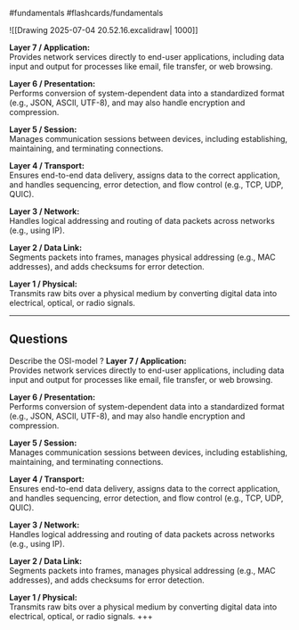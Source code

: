 #fundamentals #flashcards/fundamentals 

![[Drawing 2025-07-04 20.52.16.excalidraw| 1000]]

**Layer 7 / Application:**  
Provides network services directly to end-user applications, including data input and output for processes like email, file transfer, or web browsing.

**Layer 6 / Presentation:**  
Performs conversion of system-dependent data into a standardized format (e.g., JSON, ASCII, UTF-8), and may also handle encryption and compression.

**Layer 5 / Session:**  
Manages communication sessions between devices, including establishing, maintaining, and terminating connections.

**Layer 4 / Transport:**  
Ensures end-to-end data delivery, assigns data to the correct application, and handles sequencing, error detection, and flow control (e.g., TCP, UDP, QUIC).

**Layer 3 / Network:**  
Handles logical addressing and routing of data packets across networks (e.g., using IP).

**Layer 2 / Data Link:**  
Segments packets into frames, manages physical addressing (e.g., MAC addresses), and adds checksums for error detection.

**Layer 1 / Physical:**  
Transmits raw bits over a physical medium by converting digital data into electrical, optical, or radio signals.

---
## Questions

Describe the OSI-model
?
**Layer 7 / Application:**  
Provides network services directly to end-user applications, including data input and output for processes like email, file transfer, or web browsing.

**Layer 6 / Presentation:**  
Performs conversion of system-dependent data into a standardized format (e.g., JSON, ASCII, UTF-8), and may also handle encryption and compression.

**Layer 5 / Session:**  
Manages communication sessions between devices, including establishing, maintaining, and terminating connections.

**Layer 4 / Transport:**  
Ensures end-to-end data delivery, assigns data to the correct application, and handles sequencing, error detection, and flow control (e.g., TCP, UDP, QUIC).

**Layer 3 / Network:**  
Handles logical addressing and routing of data packets across networks (e.g., using IP).

**Layer 2 / Data Link:**  
Segments packets into frames, manages physical addressing (e.g., MAC addresses), and adds checksums for error detection.

**Layer 1 / Physical:**  
Transmits raw bits over a physical medium by converting digital data into electrical, optical, or radio signals.
+++